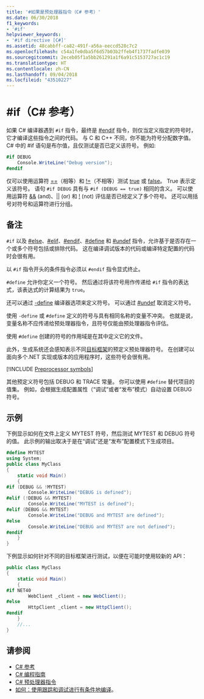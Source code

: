 ```yaml
---
title: '#如果是预处理器指令（C# 参考）'
ms.date: 06/30/2018
f1_keywords:
- '#if'
helpviewer_keywords:
- '#if directive [C#]'
ms.assetid: 48cabbff-ca82-491f-a56a-eeccd528c7c2
ms.openlocfilehash: c54a1fe0dba5f6d57b03b2ffeb4f1737fadfe039
ms.sourcegitcommit: 2eceb05f1a5bb261291a1f6a91c5153727ac1c19
ms.translationtype: HT
ms.contentlocale: zh-CN
ms.lasthandoff: 09/04/2018
ms.locfileid: "43510227"
---
```

# <a name="if-c-reference"></a>#if（C# 参考）

如果 C# 编译器遇到 `#if` 指令，最终是 [#endif](preprocessor-endif.md) 指令，则仅当定义指定的符号时，它才编译这些指令之间的代码。 与 C 和 C++ 不同，你不能为符号分配数字值。 C# 中的 #if 语句是布尔值，且仅测试是否已定义该符号。 例如:

```csharp
#if DEBUG
    Console.WriteLine("Debug version");
#endif
```

仅可以使用运算符 [==](../operators/equality-comparison-operator.md)（相等）和 [!=](../operators/not-equal-operator.md)（不相等）测试 [true](../keywords/true.md) 或 [false](../keywords/false.md)。 True 表示定义该符号。 语句 `#if DEBUG` 具有与 `#if (DEBUG == true)` 相同的含义。 可以使用运算符 [&&](../operators/conditional-and-operator.md) (and)、[&#124;&#124;](../operators/conditional-or-operator.md) (or) 和 [!](../operators/logical-negation-operator.md) (not) 评估是否已经定义了多个符号。 还可以用括号对符号和运算符进行分组。

## <a name="remarks"></a>备注

`#if` 以及 [#else](preprocessor-else.md)、[#elif](preprocessor-elif.md)、[#endif](preprocessor-endif.md)、[#define](preprocessor-define.md) 和 [#undef](preprocessor-undef.md) 指令，允许基于是否存在一个或多个符号包括或排除代码。 这在编译调试版本的代码或编译特定配置的代码时会很有用。

以 `#if` 指令开头的条件指令必须以 `#endif` 指令显式终止。

`#define` 允许你定义一个符号。 然后通过将该符号用作传递给 `#if` 指令的表达式，该表达式的计算结果为 `true`。

还可以通过 [-define](../compiler-options/define-compiler-option.md) 编译器选项来定义符号。 可以通过 [#undef](preprocessor-undef.md) 取消定义符号。

使用 `-define` 或 `#define` 定义的符号与具有相同名称的变量不冲突。 也就是说，变量名称不应传递给预处理器指令，且符号仅能由预处理器指令评估。

使用 `#define` 创建的符号的作用域是在其中定义它的文件。

此外，生成系统还会感知表示不同[目标框架](../../../standard/frameworks.md)的预定义预处理器符号。 在创建可以面向多个.NET 实现或版本的应用程序时，这些符号会很有用。

[!INCLUDE [Preprocessor symbols](~/includes/preprocessor-symbols.md)]

其他预定义符号包括 DEBUG 和 TRACE 常量。 你可以使用 `#define` 替代项目的值集。 例如，会根据生成配置属性（“调试”或者“发布”模式）自动设置 DEBUG 符号。

## <a name="examples"></a>示例

下例显示如何在文件上定义 MYTEST 符号，然后测试 MYTEST 和 DEBUG 符号的值。 此示例的输出取决于是在“调试”还是“发布”配置模式下生成项目。

```csharp
#define MYTEST
using System;
public class MyClass
{
    static void Main()
    {
#if (DEBUG && !MYTEST)
        Console.WriteLine("DEBUG is defined");
#elif (!DEBUG && MYTEST)
        Console.WriteLine("MYTEST is defined");
#elif (DEBUG && MYTEST)
        Console.WriteLine("DEBUG and MYTEST are defined");  
#else
        Console.WriteLine("DEBUG and MYTEST are not defined");
#endif
    }
}
```

下例显示如何针对不同的目标框架进行测试，以便在可能时使用较新的 API：

```csharp
public class MyClass
{
    static void Main()
    {
#if NET40
        WebClient _client = new WebClient();
#else
        HttpClient _client = new HttpClient();
#endif
    }
    //...
}
```

## <a name="see-also"></a>请参阅

- [C# 参考](../../../csharp/language-reference/index.md)  
- [C# 编程指南](../../../csharp/programming-guide/index.md)  
- [C# 预处理器指令](index.md)  
- [如何：使用跟踪和调试进行有条件地编译](../../../framework/debug-trace-profile/how-to-compile-conditionally-with-trace-and-debug.md)。
